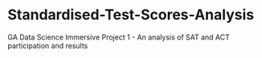 # Standardised-Test-Scores-Analysis
GA Data Science Immersive Project 1 - An analysis of SAT and ACT participation and results
